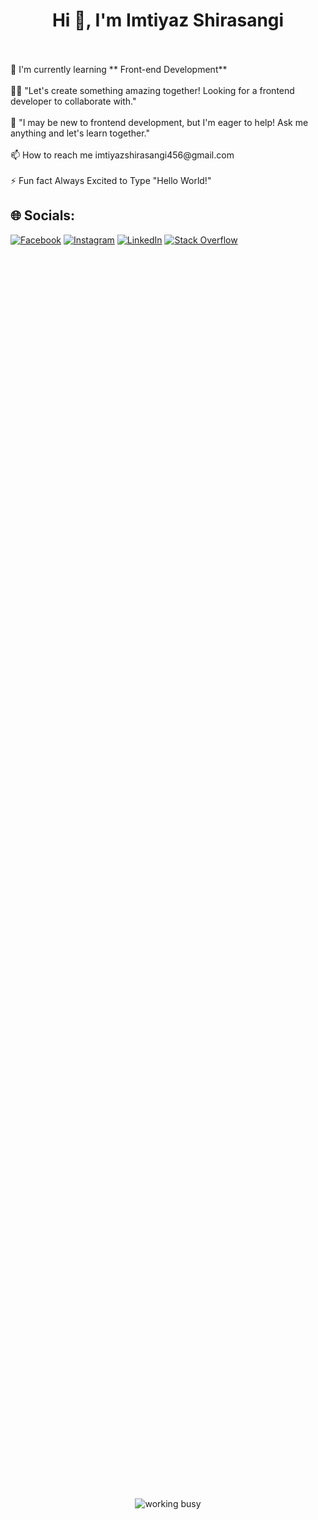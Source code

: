 
<h1 align="center">Hi 👋, I'm Imtiyaz Shirasangi</h1><br><br>🧠 I'm currently learning ** Front-end Development**<br><br>👯‍♀️ "Let's create something amazing together! Looking for a frontend developer to collaborate with."<br><br>💬 "I may be new to frontend development, but I'm eager to help! Ask me anything and let's learn together."<br><br>📫 How to reach me imtiyazshirasangi456@gmail.com <br><br>⚡ Fun fact Always Excited to Type "Hello World!"




## 🌐 Socials:
[![Facebook](https://img.shields.io/badge/Facebook-%231877F2.svg?logo=Facebook&logoColor=white)](https://facebook.com/https://www.facebook.com/https://www.facebook.com/imtiyaz.shirasangi.9/) [![Instagram](https://img.shields.io/badge/Instagram-%23E4405F.svg?logo=Instagram&logoColor=white)](https://instagram.com/soul_imtiyazzz) [![LinkedIn](https://img.shields.io/badge/LinkedIn-%230077B5.svg?logo=linkedin&logoColor=white)](https://linkedin.com/in/imtiyaz-shirasangi-22983b223) [![Stack Overflow](https://img.shields.io/badge/-Stackoverflow-FE7A16?logo=stack-overflow&logoColor=white)](https://stackoverflow.com/users/imtiyaz-shirasangi) 


<div style="display: flex; justify-content: center; align-items: center; height: 100vh;">
   <img src="https://encrypted-tbn0.gstatic.com/images?q=tbn:ANd9GcQDbSdIRhKZUz0KL0qvrmYdoiJVQMacN4XdU1xa4nCeEA&usqp=CAU&ec=48600113" alt="working busy"/>
</div>


# 💻 Tech Stack:
![Java](https://img.shields.io/badge/java-%23ED8B00.svg?style=plastic&logo=java&logoColor=white) ![JavaScript](https://img.shields.io/badge/javascript-%23323330.svg?style=plastic&logo=javascript&logoColor=%23F7DF1E) ![HTML5](https://img.shields.io/badge/html5-%23E34F26.svg?style=plastic&logo=html5&logoColor=white) ![Python](https://img.shields.io/badge/python-3670A0?style=plastic&logo=python&logoColor=ffdd54) <br> ![C](https://img.shields.io/badge/c-%2300599C.svg?style=plastic&logo=c&logoColor=white) 
![React](https://img.shields.io/badge/react-%2320232a.svg?style=plastic&logo=react&logoColor=%2361DAFB) 
![MySQL](https://img.shields.io/badge/mysql-%2300f.svg?style=plastic&logo=mysql&logoColor=white) ![Canva](https://img.shields.io/badge/Canva-%2300C4CC.svg?style=plastic&logo=Canva&logoColor=white) <br> ![Postman](https://img.shields.io/badge/Postman-FF6C37?style=plastic&logo=postman&logoColor=white) ![Google Cloud](https://img.shields.io/badge/Google%20Cloud-%234285F4.svg?style=plastic&logo=google-cloud&logoColor=white) ![Netlify](https://img.shields.io/badge/netlify-%23000000.svg?style=plastic&logo=netlify&logoColor=#00C7B7) ![NodeJS](https://img.shields.io/badge/node.js-6DA55F?style=plastic&logo=node.js&logoColor=white)
# 📊 GitHub Stats:
![](https://github-readme-stats.vercel.app/api?username=imtiyaz-github&theme=dark&hide_border=false&include_all_commits=false&count_private=false)<br/>
![](https://github-readme-streak-stats.herokuapp.com/?user=imtiyaz-github&theme=dark&hide_border=false)<br/>
![](https://github-readme-stats.vercel.app/api/top-langs/?username=imtiyaz-github&theme=dark&hide_border=false&include_all_commits=false&count_private=false&layout=compact)

---
[![](https://visitcount.itsvg.in/api?id=imtiyaz-github&icon=0&color=0)](https://visitcount.itsvg.in)

<!-- Proudly created with GPRM ( https://gprm.itsvg.in ) -->
